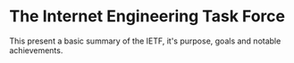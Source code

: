 # The Internet Engineering Task Force

This present a basic summary of the IETF, it's purpose, goals and notable achievements.
